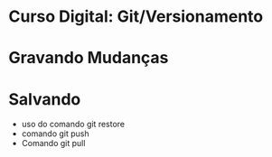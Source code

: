 # Curso Digital: Git/Versionamento
# Gravando Mudanças 
# Salvando 

* uso do comando git restore
* comando git push
* Comando git pull
